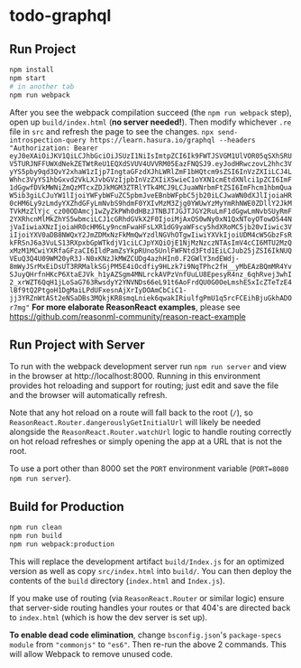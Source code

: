 # todo-graphql

## Run Project

```sh
npm install
npm start
# in another tab
npm run webpack
```

After you see the webpack compilation succeed (the `npm run webpack` step), open up `build/index.html` (**no server needed!**). Then modify whichever `.re` file in `src` and refresh the page to see the changes.
`npx send-introspection-query https://learn.hasura.io/graphql --headers "Authorization: Bearer eyJ0eXAiOiJKV1QiLCJhbGciOiJSUzI1NiIsImtpZCI6Ik9FWTJSVGM1UlVOR05qSXhSRUV5TURJNFFUWXdNekZETWtReU1EQXdSVUV4UVVRM05EazFNQSJ9.eyJodHRwczovL2hhc3VyYS5pby9qd3QvY2xhaW1zIjp7IngtaGFzdXJhLWRlZmF1bHQtcm9sZSI6InVzZXIiLCJ4LWhhc3VyYS1hbGxvd2VkLXJvbGVzIjpbInVzZXIiXSwieC1oYXN1cmEtdXNlci1pZCI6ImF1dGgwfDVkMWNiZmQzMTcxZDJkMGM3ZTRlYTk4MCJ9LCJuaWNrbmFtZSI6ImFhcm1hbmQuaW5ib3giLCJuYW1lIjoiYWFybWFuZC5pbmJveEBnbWFpbC5jb20iLCJwaWN0dXJlIjoiaHR0cHM6Ly9zLmdyYXZhdGFyLmNvbS9hdmF0YXIvMzM3Zjg0YWUwYzMyYmRhNWE0ZDllY2JkMTVkMzZlYjc_cz00ODAmcj1wZyZkPWh0dHBzJTNBJTJGJTJGY2RuLmF1dGgwLmNvbSUyRmF2YXRhcnMlMkZhYS5wbmciLCJ1cGRhdGVkX2F0IjoiMjAxOS0wNy0xN1QxNToyOTowOS44NjVaIiwiaXNzIjoiaHR0cHM6Ly9ncmFwaHFsLXR1dG9yaWFscy5hdXRoMC5jb20vIiwic3ViIjoiYXV0aDB8NWQxY2JmZDMxNzFkMmQwYzdlNGVhOTgwIiwiYXVkIjoiUDM4cW5GbzFsRkFRSnJ6a3VuLS13RXpxbGpWTkdjV1ciLCJpYXQiOjE1NjMzNzczNTAsImV4cCI6MTU2MzQxMzM1MCwiYXRfaGFzaCI6IldPamZsYkpRUno5UnlFWFNtd3Ftd1EiLCJub25jZSI6IkNUQVEuQ3Q4U09WM20yR3J-N0xKNzJkMWZCUDg4azhHIn0.F2GWlY3ndEWdj-8mWyJSrMxEiDsUT3RRMalkSGjPM5E4iOcdfiy9HLzk7i9NqTPhc2fH__yMbEAzBQmMR4YvSJuyQHrfnHKcP6XtaEJVk_h1yAZSgm4MNLrckAVPzVnfUuLU8EpesyR4nz_6qhRvej3whI2_xrWZT6QqH1jLoSaG763RwsdyY2YNVNDs66eL91t6AoFrdQU0G0OeLmshE5xIcZTeTzE4lBf9tQ2PtgoH1DgMaiLPdUFxesnAjXrIyDOAmCbCiC1-jj3YRZnWtASt2eNSaDBs3MQkjKR8smqLniek6qwakIRiulfgPmU1q5rcFCEihBjuGkhADOr7mg"`
**For more elaborate ReasonReact examples**, please see https://github.com/reasonml-community/reason-react-example

## Run Project with Server

To run with the webpack development server run `npm run server` and view in the browser at http://localhost:8000. Running in this environment provides hot reloading and support for routing; just edit and save the file and the browser will automatically refresh.

Note that any hot reload on a route will fall back to the root (`/`), so `ReasonReact.Router.dangerouslyGetInitialUrl` will likely be needed alongside the `ReasonReact.Router.watchUrl` logic to handle routing correctly on hot reload refreshes or simply opening the app at a URL that is not the root.

To use a port other than 8000 set the `PORT` environment variable (`PORT=8080 npm run server`).

## Build for Production

```sh
npm run clean
npm run build
npm run webpack:production
```

This will replace the development artifact `build/Index.js` for an optimized version as well as copy `src/index.html` into `build/`. You can then deploy the contents of the `build` directory (`index.html` and `Index.js`).

If you make use of routing (via `ReasonReact.Router` or similar logic) ensure that server-side routing handles your routes or that 404's are directed back to `index.html` (which is how the dev server is set up).

**To enable dead code elimination**, change `bsconfig.json`'s `package-specs` `module` from `"commonjs"` to `"es6"`. Then re-run the above 2 commands. This will allow Webpack to remove unused code.
